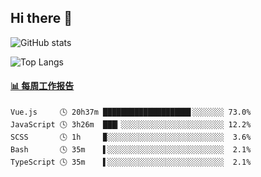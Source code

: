 ## Hi there 👋

![GitHub stats](https://github-readme-stats.orilight.top/api?username=orilights)

![Top Langs](https://github-readme-stats.orilight.top/api/top-langs/?username=orilights&layout=compact)

<!-- waka-box start -->
#### <a href="https://gist.github.com/92c8d5b388768c10efcba86e82b7c4fb" target="_blank">📊 每周工作报告</a>
```text
Vue.js     🕓 20h37m ███████████████████▋░░░░░░░ 73.0%
JavaScript 🕓 3h26m  ███▎░░░░░░░░░░░░░░░░░░░░░░░ 12.2%
SCSS       🕓 1h     ▉░░░░░░░░░░░░░░░░░░░░░░░░░░  3.6%
Bash       🕓 35m    ▌░░░░░░░░░░░░░░░░░░░░░░░░░░  2.1%
TypeScript 🕓 35m    ▌░░░░░░░░░░░░░░░░░░░░░░░░░░  2.1%
```
<!-- Powered by https://github.com/journey-ad/waka-box-go . -->
<!-- waka-box end -->
